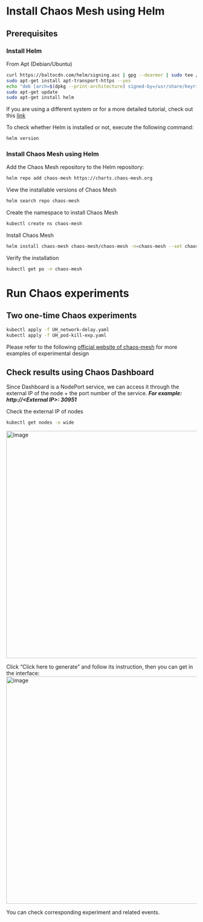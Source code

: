 # Install Chaos Mesh using Helm
## Prerequisites

### Install Helm
From Apt (Debian/Ubuntu)
```bash
curl https://baltocdn.com/helm/signing.asc | gpg --dearmor | sudo tee /usr/share/keyrings/helm.gpg > /dev/null
sudo apt-get install apt-transport-https --yes
echo "deb [arch=$(dpkg --print-architecture) signed-by=/usr/share/keyrings/helm.gpg] https://baltocdn.com/helm/stable/debian/ all main" | sudo tee /etc/apt/sources.list.d/helm-stable-debian.list
sudo apt-get update
sudo apt-get install helm
```
If you are using a different system or for a more detailed tutorial, check out this [link](https://helm.sh/docs/intro/install/)

To check whether Helm is installed or not, execute the following command:
```bash
helm version
```
### Install Chaos Mesh using Helm
Add the Chaos Mesh repository to the Helm repository:
```bash
helm repo add chaos-mesh https://charts.chaos-mesh.org
```
View the installable versions of Chaos Mesh
```bash
helm search repo chaos-mesh
```
Create the namespace to install Chaos Mesh
```bash
kubectl create ns chaos-mesh
```
Install Chaos Mesh 
```bash
helm install chaos-mesh chaos-mesh/chaos-mesh -n=chaos-mesh --set chaosDaemon.runtime=containerd --set chaosDaemon.socketPath=/run/containerd/containerd.sock --version 2.7.0
```
Verify the installation
```bash
kubectl get po -n chaos-mesh
```

# Run Chaos experiments

## Two one-time Chaos experiments
```bash
kubectl apply -f UH_network-delay.yaml
kubectl apply -f UH_pod-kill-exp.yaml
```

Please refer to the following [official website of chaos-mesh](https://chaos-mesh.org/docs/simulate-pod-chaos-on-kubernetes/) for more examples of experimental design
## Check results using Chaos Dashboard
Since Dashboard is a NodePort service, we can access it through the external IP of the node + the port number of the service. ***For example: http://\<External IP\>: 30951***

Check the external IP of nodes
```bash
kubectl get nodes -o wide
```

<img width="600" alt="image" src="https://github.com/user-attachments/assets/19a487cd-9107-4af9-a855-bf1686525e63" />

 
Click  “Click here to generate” and follow its instruction, then you can get in the interface:
<img width="600" alt="image" src="https://github.com/user-attachments/assets/13f51730-c164-4a6e-896f-d48168625666" />

 
You can check corresponding experiment and related events.



